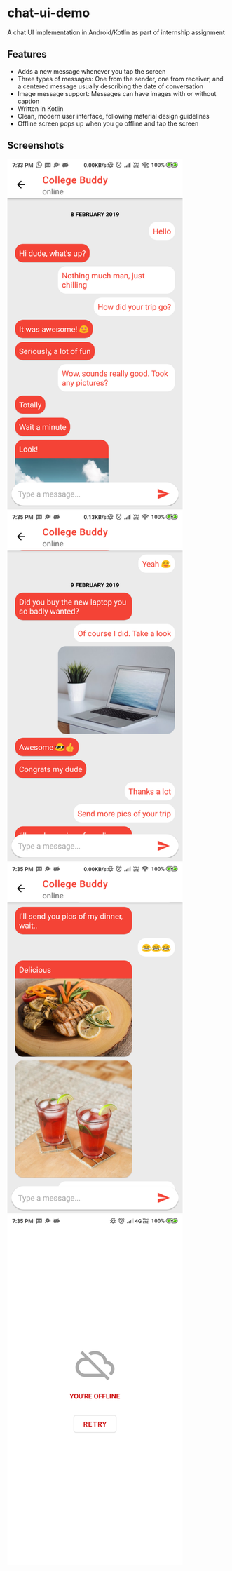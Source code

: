 # chat-ui-demo

A chat UI implementation in Android/Kotlin as part of internship assignment

## Features

- Adds a new message whenever you tap the screen
- Three types of messages: One from the sender, one from receiver, and a centered message usually describing the date of conversation
- Image message support: Messages can have images with or without caption
- Written in Kotlin
- Clean, modern user interface, following material design guidelines
- Offline screen pops up when you go offline and tap the screen

## Screenshots

<img src="https://github.com/roshanrahman/chat-ui-demo/blob/master/github_assets/screenshot1.png?raw=true" width=400 />
<img src="https://github.com/roshanrahman/chat-ui-demo/blob/master/github_assets/screenshot2.png?raw=true" width=400 />
<img src="https://github.com/roshanrahman/chat-ui-demo/blob/master/github_assets/screenshot3.png?raw=true" width=400 />
<img src="https://github.com/roshanrahman/chat-ui-demo/blob/master/github_assets/screenshot4.png?raw=true" width=400 />
